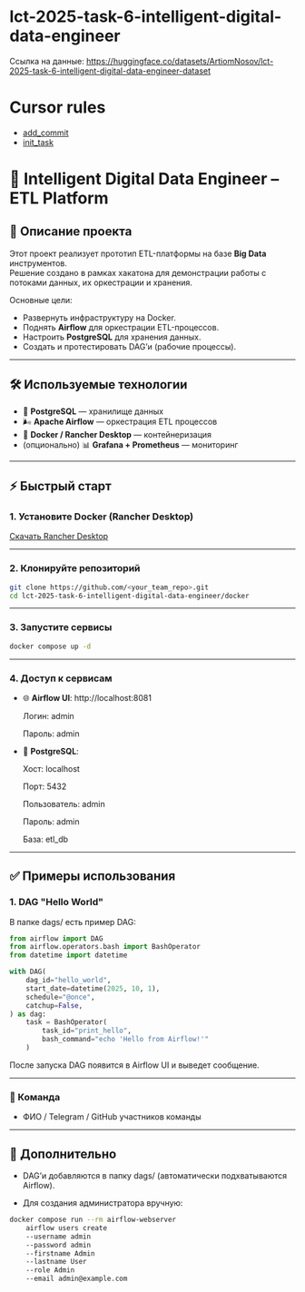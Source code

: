 # lct-2025-task-6-intelligent-digital-data-engineer

Ссылка на данные: https://huggingface.co/datasets/ArtiomNosov/lct-2025-task-6-intelligent-digital-data-engineer-dataset

# Cursor rules

- [add_commit](https://github.com/ArtiomNosov/hackathon-starter-pack/blob/main/.cursor/rules/commit.mdc)
- [init_task](https://github.com/ArtiomNosov/hackathon-starter-pack/blob/main/.cursor/rules/task.mdc)

# 🚀 Intelligent Digital Data Engineer – ETL Platform

## 📖 Описание проекта
Этот проект реализует прототип ETL-платформы на базе **Big Data** инструментов.  
Решение создано в рамках хакатона для демонстрации работы с потоками данных, их оркестрации и хранения.  

Основные цели:
- Развернуть инфраструктуру на Docker.
- Поднять **Airflow** для оркестрации ETL-процессов.
- Настроить **PostgreSQL** для хранения данных.
- Создать и протестировать DAG’и (рабочие процессы).

---

## 🛠 Используемые технологии
- 🐘 **PostgreSQL** — хранилище данных  
- 🌬 **Apache Airflow** — оркестрация ETL процессов  
- 🐳 **Docker / Rancher Desktop** — контейнеризация  
- (опционально) 📊 **Grafana + Prometheus** — мониторинг  

---

## ⚡ Быстрый старт

### 1. Установите Docker (Rancher Desktop)  
[Скачать Rancher Desktop](https://rancherdesktop.io/)

---

### 2. Клонируйте репозиторий
```bash
git clone https://github.com/<your_team_repo>.git
cd lct-2025-task-6-intelligent-digital-data-engineer/docker
```

---

### 3. Запустите сервисы
```bash
docker compose up -d
```

---

### 4. Доступ к сервисам

- 🌐 **Airflow UI**: http://localhost:8081

   Логин: admin

   Пароль: admin

- 🐘 **PostgreSQL**:

   Хост: localhost 

   Порт: 5432 

   Пользователь: admin 

   Пароль: admin 

   База: etl_db 

---

## ✅ Примеры использования

### 1. DAG "Hello World"

В папке dags/ есть пример DAG:
```python
from airflow import DAG
from airflow.operators.bash import BashOperator
from datetime import datetime

with DAG(
    dag_id="hello_world",
    start_date=datetime(2025, 10, 1),
    schedule="@once",
    catchup=False,
) as dag:
    task = BashOperator(
        task_id="print_hello",
        bash_command="echo 'Hello from Airflow!'"
    )
```
После запуска DAG появится в Airflow UI и выведет сообщение.

---

### 👥 Команда
- ФИО / Telegram / GitHub участников команды

---
## 📌 Дополнительно

- DAG’и добавляются в папку dags/ (автоматически подхватываются Airflow).

- Для создания администратора вручную:

```bash
docker compose run --rm airflow-webserver 
    airflow users create 
    --username admin 
    --password admin 
    --firstname Admin 
    --lastname User 
    --role Admin 
    --email admin@example.com
```
